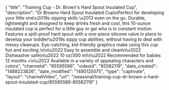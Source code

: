 {
    "title": "Training Cup - Dr. Brown's Hard Spout Insulated Cup",
    "description": "Dr Browns Hard Spout Insulated Cup\nPerfect for developing your little one\u2019s sipping skills \u2013 even on the go. Durable, lightweight and designed to keep drinks fresh and cool, this 10-ounce insulated cup is perfect for a little guy or gal who is in constant motion. Features a spill-proof hard spout with a one-piece silicone valve in place to develop your toddler\u2019s sippy cup abilities, without having to deal with messy cleanups. Eye-catching, kid-friendly graphics make using this cup fun and exciting.\n\n\u2022 Easy to assemble and clean\n\u2022 Dishwasher safe\n\u2022 10 oz\/300 ml\n\u2022 Recommended for babies 12 months +\n\u2022 Available in a variety of appealing characters and colors",
    "channelid": "85595586",
    "videoid": "85582119",
    "date_created": "1488223826",
    "date_modified": "1490125075",
    "type": "captivate",
    "layout": "channelVideo",
    "url": "\/seasonal\/training-cup-dr-brown-s-hard-spout-insulated-cup\/85595586-85582119"
}